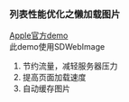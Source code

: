 ### 列表性能优化之懒加载图片

[Apple官方demo](https://developer.apple.com/library/archive/samplecode/LazyTableImages/Introduction/Intro.html#//apple_ref/doc/uid/DTS40009394)  
此demo使用SDWebImage  
1. 节约流量，减轻服务器压力
2. 提高页面加载速度
3. 自动缓存图片